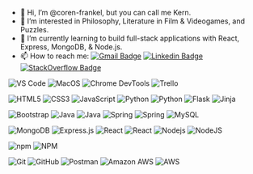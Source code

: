 - 👋 Hi, I’m @coren-frankel, but you can call me Kern.
- 👀 I’m interested in Philosophy, Literature in Film & Videogames, and Puzzles.
- 🌱 I’m currently learning to build full-stack applications with React, Express, MongoDB, & Node.js.
- 📫 How to reach me: 
[![Gmail Badge](https://img.shields.io/badge/-coren.frankel@gmail.com-c14438?style=plastic&logo=Gmail&logoColor=white&link=mailto:coren.frankel@gmail.com)](mailto:coren.frankel@gmail.com)
[![Linkedin Badge](https://img.shields.io/badge/coren--frankel-blue?style=plastic&logo=Linkedin&logoColor=white&link=https://www.linkedin.com/in/coren-frankel/)](https://www.linkedin.com/in/coren-frankel/)
[![StackOverflow Badge](https://img.shields.io/badge/-Stack%20Overflow-FE7A16?style=plastic&logo=Stack-Overflow&logoColor=white)]()
<!---
coren-frankel/coren-frankel is a ✨ special ✨ repository because its `README.md` (this file) appears on your GitHub profile.
You can click the Preview link to take a look at your changes.
--->


![VS Code](https://img.shields.io/badge/-VS%20Code-007ACC?style=plastic&logo=visual-studio-code)
![MacOS](https://img.shields.io/badge/-macOS-232F3E?style=plastic&logo=apple)
![Chrome DevTools](https://img.shields.io/badge/-DevTools-F4C546?style=plastic&logo=google-chrome&labelColor=E63710&logoColor=159F5D)
![Trello](https://img.shields.io/badge/-Trello-0052CC?style=plastic&logo=Trello)

![HTML5](https://img.shields.io/badge/-HTML5-E34F26?style=plastic&logo=html5&logoColor=white)
![CSS3](https://img.shields.io/badge/-CSS3-1572B6?style=plastic&logo=css3)
![JavaScript](https://img.shields.io/badge/javascript-%23323330.svg?style=plastic&logo=javascript&logoColor=%23F7DF1E)
![Python](https://img.shields.io/badge/-Python-lightgreen?style=plastic&logo=Python)
![Python](https://img.shields.io/badge/python-3670A0?style=plastic&logo=python&logoColor=ffdd54)
![Flask](https://img.shields.io/badge/-Flask-0B735E?style=plastic&logo=Flask)
![Jinja](https://img.shields.io/badge/jinja-white.svg?style=plastic&logo=jinja&logoColor=black)

![Bootstrap](https://img.shields.io/badge/-Bootstrap-white?style=plastic&logo=bootstrap)
![Java](https://img.shields.io/badge/-Java-E11822?style=plastic&logo=Java)
![Java](https://img.shields.io/badge/java-%23ED8B00.svg?style=plastic&logo=java&logoColor=white)
![Spring](https://img.shields.io/badge/-Spring-black?style=plastic&logo=spring)
![Spring](https://img.shields.io/badge/spring-%236DB33F.svg?style=plastic&logo=spring&logoColor=white)
![MySQL](https://img.shields.io/badge/-MySQL-4479A1?style=plastic&logo=mysql&logoColor=D88700)

![MongoDB](https://img.shields.io/badge/-MongoDB-black?style=plastic&logo=mongodb)
![Express.js](https://img.shields.io/badge/express.js-%23404d59.svg?style=plastic&logo=express&logoColor=%2361DAFB)
![React](https://img.shields.io/badge/-React(.js)-black?style=plastic&logo=react)
![React](https://img.shields.io/badge/react-%2320232a.svg?style=plastic&logo=react&logoColor=%2361DAFB)
![Nodejs](https://img.shields.io/badge/-Node(.js)-black?style=plastic&logo=Node.js)
![NodeJS](https://img.shields.io/badge/node.js-6DA55F?style=plastic&logo=node.js&logoColor=white)

![npm](https://img.shields.io/badge/-npm-CB3837?style=plastic&logo=npm)
![NPM](https://img.shields.io/badge/NPM-%23000000.svg?style=plastic&logo=npm&logoColor=white)

![Git](https://img.shields.io/badge/-Git-black?style=plastic&logo=git)
![GitHub](https://img.shields.io/badge/-GitHub-232F3E?style=plastic&logo=github)
![Postman](https://img.shields.io/badge/Postman-black?style=plastic&logo=postman)
![Amazon AWS](https://img.shields.io/badge/Amazon%20AWS-232F3E?style=plastic&logo=amazon-aws)
![AWS](https://img.shields.io/badge/AWS-%23FF9900.svg?style=plastic&logo=amazon-aws&logoColor=white)

